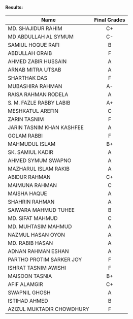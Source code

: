 **Results:**

| Name                      | Final Grades |
| ------------------------- | :----------: |
| MD. SHAJIDUR RAHIM        |      C+      |
| MD ABDULLAH AL SYMUM      |      C-      |
| SAMIUL HOQUE RAFI         |      B       |
| ABDULLAH ORAIB            |      F       |
| AHMED ZABIR HUSSAIN       |      A       |
| ARNAB MITRA UTSAB         |      A       |
| SHARTHAK DAS              |      F       |
| MUBASHIRA RAHMAN          |      A-      |
| RAISA RAHMAN RODELA       |      A      |
| S. M. FAZLE RABBY LABIB   |      A+      |
| MESHKATUL AREFIN          |      C       |
| ZARIN TASNIM              |      F       |
| JARIN TASNIM KHAN KASHFEE |      A       |
| GOLAM RABBI               |      F       |
| MAHMUDUL ISLAM            |      B+      |
| SK. SAMIUL KADIR          |      A       |
| AHMED SYMUM SWAPNO        |      A       |
| MAZHARUL ISLAM RAKIB      |      A       |
| ABIDUR RAHMAN             |      C+      |
| MAIMUNA RAHMAN            |      C       |
| MAISHA HAQUE              |      A       |
| SHAHRIN RAHMAN            |      A       |
| SAIWARA MAHMUD TUHEE      |      B       |
| MD. SIFAT MAHMUD          |      C       |
| MD. MUHTASIM MAHMUD       |      A       |
| NAZMUL HASAN OYON         |      A      |
| MD. RABIB HASAN           |      A       |
| ADNAN RAHMAN ESHAN        |      A       |
| PARTHO PROTIM SARKER JOY  |      F       |
| ISHRAT TASNIM AWISHI      |      F       |
| MAISOON TASNIA            |      B+      |
| AFIF ALAMGIR              |      C+      |
| SWAPNIL GHOSH             |      A       |
| ISTIHAD AHMED             |      B       |
| AZIZUL MUKTADIR CHOWDHURY |      F       |
